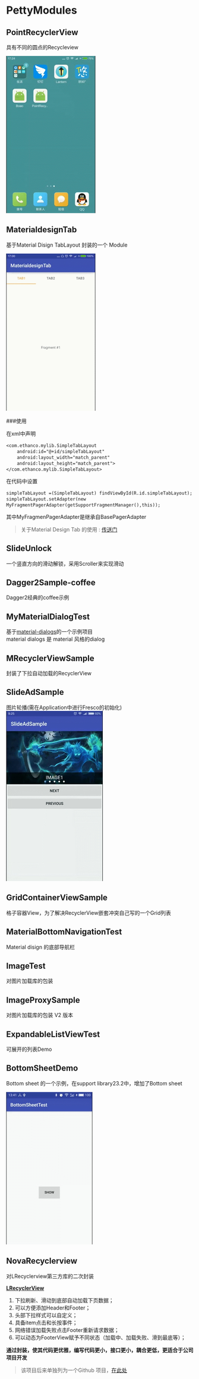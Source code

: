 # PettyModules #
## PointRecyclerView ##
具有不同的圆点的Recycleview  

![PointRecyclerView](/PointRecyclerView/PointRecyclerView.gif)

## MaterialdesignTab ##
基于Material Disign TabLayout 封装的一个 Module

![](/MaterialdesignTab/MaterialdesignTab.gif)

###使用

在xml中声明  

	<com.ethanco.mylib.SimpleTabLayout
        android:id="@+id/simpleTabLayout"
        android:layout_width="match_parent"
        android:layout_height="match_parent"></com.ethanco.mylib.SimpleTabLayout>

在代码中设置  

	simpleTabLayout =(SimpleTabLayout) findViewById(R.id.simpleTabLayout);
    simpleTabLayout.setAdapter(new MyFragmentPagerAdapter(getSupportFragmentManager(),this));

其中MyFragmenPagerAdapter是继承自BasePagerAdapter

> 关于Material Design Tab 的使用 : [传送门](http://www.jcodecraeer.com/a/anzhuokaifa/androidkaifa/2015/0731/3247.html)

## SlideUnlock ##
一个竖直方向的滑动解锁，采用Scroller来实现滑动

## Dagger2Sample-coffee ##
Dagger2经典的coffee示例

## MyMaterialDialogTest ##
基于[material-dialogs](https://github.com/afollestad/material-dialogs#input-dialogs)的一个示例项目  
material dialogs 是 material 风格的dialog

## MRecyclerViewSample ##
封装了下拉自动加载的RecyclerView

## SlideAdSample ##
图片轮播(需在Application中进行Fresco的初始化)  
![SlideAdSample](/SlideAdSample/SlideAdSample.gif)

## GridContainerViewSample ##
格子容器View，为了解决RecyclerView嵌套冲突自己写的一个Grid列表

## MaterialBottomNavigationTest ##
Material disign 的底部导航栏

## ImageTest ##
对图片加载库的包装  

## ImageProxySample ##
对图片加载库的包装 V2 版本

## ExpandableListViewTest ##
可展开的列表Demo

## BottomSheetDemo ##
Bottom sheet 的一个示例，在support library23.2中，增加了Bottom sheet

![BottomSheetDemo](/BottomSheetDemo/BottomSheetDemo.gif)  

## NovaRecyclerview ##
对LRecyclerview第三方库的二次封装  

**[LRecyclerView](https://github.com/jdsjlzx/LRecyclerView)**
  
1. 下拉刷新、滑动到底部自动加载下页数据；  
1. 可以方便添加Header和Footer；  
1. 头部下拉样式可以自定义；  
1. 具备item点击和长按事件；  
1. 网络错误加载失败点击Footer重新请求数据；    
1. 可以动态为FooterView赋予不同状态（加载中、加载失败、滑到最底等）；    

**通过封装，使其代码更优雅，编写代码更小，接口更小，耦合更低，更适合于公司项目开发**  

> 该项目后来单独列为一个Github 项目，[在此处](https://github.com/EthanCo/NovaRecyclerView)